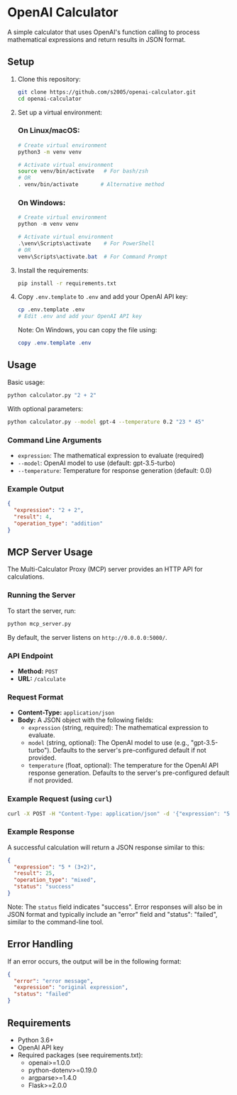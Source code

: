 # OpenAI Calculator

A simple calculator that uses OpenAI's function calling to process mathematical expressions and return results in JSON format.

## Setup

1. Clone this repository:
   ```bash
   git clone https://github.com/s2005/openai-calculator.git
   cd openai-calculator
   ```

2. Set up a virtual environment:

   ### On Linux/macOS:
   ```bash
   # Create virtual environment
   python3 -m venv venv

   # Activate virtual environment
   source venv/bin/activate   # For bash/zsh
   # OR
   . venv/bin/activate       # Alternative method
   ```

   ### On Windows:
   ```powershell
   # Create virtual environment
   python -m venv venv

   # Activate virtual environment
   .\venv\Scripts\activate    # For PowerShell
   # OR
   venv\Scripts\activate.bat  # For Command Prompt
   ```

3. Install the requirements:
   ```bash
   pip install -r requirements.txt
   ```

4. Copy `.env.template` to `.env` and add your OpenAI API key:
   ```bash
   cp .env.template .env
   # Edit .env and add your OpenAI API key
   ```

   Note: On Windows, you can copy the file using:
   ```powershell
   copy .env.template .env
   ```

## Usage

Basic usage:
```bash
python calculator.py "2 + 2"
```

With optional parameters:
```bash
python calculator.py --model gpt-4 --temperature 0.2 "23 * 45"
```

### Command Line Arguments

- `expression`: The mathematical expression to evaluate (required)
- `--model`: OpenAI model to use (default: gpt-3.5-turbo)
- `--temperature`: Temperature for response generation (default: 0.0)

### Example Output

```json
{
  "expression": "2 + 2",
  "result": 4,
  "operation_type": "addition"
}
```

## MCP Server Usage

The Multi-Calculator Proxy (MCP) server provides an HTTP API for calculations.

### Running the Server

To start the server, run:
```bash
python mcp_server.py
```
By default, the server listens on `http://0.0.0.0:5000/`.

### API Endpoint

- **Method:** `POST`
- **URL:** `/calculate`

### Request Format

- **Content-Type:** `application/json`
- **Body:** A JSON object with the following fields:
    - `expression` (string, required): The mathematical expression to evaluate.
    - `model` (string, optional): The OpenAI model to use (e.g., "gpt-3.5-turbo"). Defaults to the server's pre-configured default if not provided.
    - `temperature` (float, optional): The temperature for the OpenAI API response generation. Defaults to the server's pre-configured default if not provided.

### Example Request (using `curl`)

```bash
curl -X POST -H "Content-Type: application/json" -d '{"expression": "5 * (3+2)"}' http://localhost:5000/calculate
```

### Example Response

A successful calculation will return a JSON response similar to this:
```json
{
  "expression": "5 * (3+2)",
  "result": 25,
  "operation_type": "mixed",
  "status": "success" 
}
```
Note: The `status` field indicates "success". Error responses will also be in JSON format and typically include an "error" field and "status": "failed", similar to the command-line tool.

## Error Handling

If an error occurs, the output will be in the following format:
```json
{
  "error": "error message",
  "expression": "original expression",
  "status": "failed"
}
```

## Requirements

- Python 3.6+
- OpenAI API key
- Required packages (see requirements.txt):
  - openai>=1.0.0
  - python-dotenv>=0.19.0
  - argparse>=1.4.0
  - Flask>=2.0.0